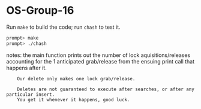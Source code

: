 # OS-Group-16
Run `make` to build the code; run `chash` to test it.

```sh
prompt> make
prompt> ./chash
```

notes:  the main function prints out the number of lock aquisitions/releases accounting
        for the 1 anticipated grab/release from the ensuing print call that happens after it.
        
        Our delete only makes one lock grab/release.

        Deletes are not guaranteed to execute after searches, or after any particular insert.
        You get it whenever it happens, good luck.
